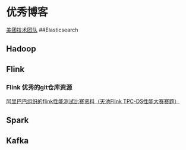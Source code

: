 # 优秀博客
[美团技术团队](https://tech.meituan.com/page/2.html)
##Elasticsearch
[]()

## Hadoop
[]()
[]()

## Flink
[]()
[]()

### Flink 优秀的git仓库资源
[阿里巴巴组织的flink性能测试比赛资料（天池Flink TPC-DS性能大赛赛题）](https://github.com/flink-tpc-ds)

## Spark
[]()
[]()

## Kafka
[]()
[]()